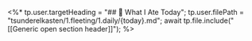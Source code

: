 <%*
tp.user.targetHeading = "## 🥩 What I Ate Today";
tp.user.filePath = "tsunderelkasten/1.fleeting/1.daily/{today}.md";
await tp.file.include("[[Generic open section header]]");
%>